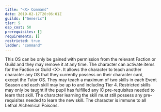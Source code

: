 ```yaml
---
title: "<X> Command"
date: 2019-02-17T20:06:01Z
guilds: ["Generic"]
tier: 5
osp_cost: 50
prerequisites: []
requirements: []
restricted: true
ladder: "command"
---
```

This OS can be only be gained with permission from the relevant Faction or Guild and they may remove it at any time. The character can activate items for the Faction or Guild \<X>. It allows the character to teach another character any OS that they currently possess on their character card, except the Tutor OS. They may teach a maximum of two skills in each Event Season and each skill may be up to and including Tier 4. Restricted skills may only be taught if the pupil has fulfilled any IC pre-requisites needed to learn that skill. The character learning the skill must still possess any pre-requisites needed to learn the new skill. The character is immune to all Lethal Alchemical Poisons.